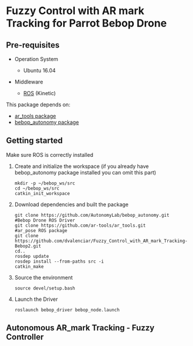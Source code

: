 # Fuzzy Control with AR mark Tracking for Parrot Bebop Drone 

## Pre-requisites
* Operation System
  * Ubuntu 16.04
  
* Middleware 
  * [ROS](http://wiki.ros.org/kinetic/Installation/Ubuntu) (Kinetic)

This package depends on:
* [ar_tools package](http://wiki.ros.org/ar_tools)
* [bebop_autonomy package](https://bebop-autonomy.readthedocs.io/en/latest/index.html)

## Getting started 

Make sure ROS is correctly installed

1. Create and initialize the workspace (if you already have  bebop_autonomy package  installed you can omit this part)
  
   ``` 
   mkdir -p ~/bebop_ws/src
   cd ~/bebop_ws/src
   catkin_init_workspace
   ``` 
2. Download dependencies and built the package
   
   ``` 
   git clone https://github.com/AutonomyLab/bebop_autonomy.git                 #Bebop Drone ROS Driver
   git clone https://github.com/ar-tools/ar_tools.git                          #ar_pose ROS package
   git clone https://github.com/dvalenciar/Fuzzy_Control_with_AR_mark_Tracking-Bebop2.git
   cd..
   rosdep update
   rosdep install --from-paths src -i
   catkin_make
   ``` 
   
3. Source the environment
   
   ```
   source devel/setup.bash
   ```
   
4. Launch the Driver

   ```
   roslaunch bebop_driver bebop_node.launch
   ```
   
## Autonomous AR_mark Tracking - Fuzzy Controller ##


   
   
